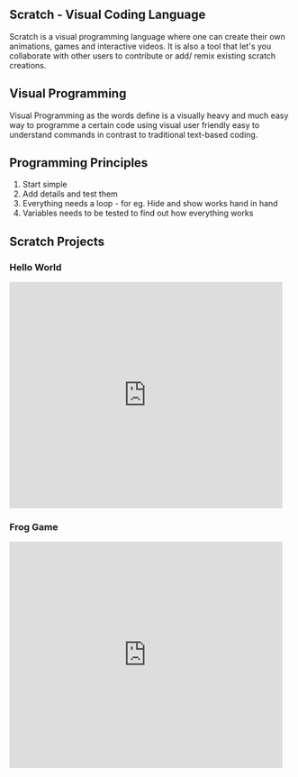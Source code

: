 ## Scratch - Visual Coding Language

Scratch is a visual programming language where one can create their own animations, games and interactive videos.
It is also a tool that let's you collaborate with other users to contribute or add/ remix existing scratch creations.

## Visual Programming
Visual Programming as the words define is a visually heavy and much easy way to programme a certain code using visual user friendly easy to understand commands in contrast to traditional text-based coding.

## Programming Principles
1. Start simple
2. Add details and test them
3. Everything needs a loop - for eg. Hide and show works hand in hand
4. Variables needs to be tested to find out how everything works

## Scratch Projects

### Hello World
<iframe src="https://scratch.mit.edu/projects/717591726/embed" allowtransparency="true" width="485" height="402" frameborder="0" scrolling="no" allowfullscreen></iframe>

### Frog Game
<iframe src="https://scratch.mit.edu/projects/717591726/embed" allowtransparency="true" width="485" height="402" frameborder="0" scrolling="no" allowfullscreen></iframe>
